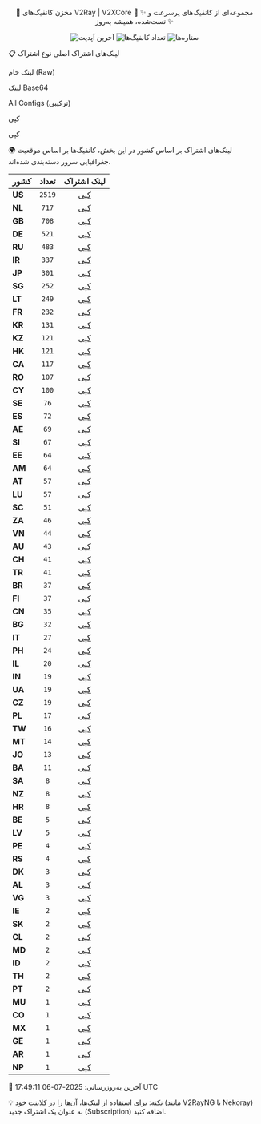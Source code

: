 <div align="center">

🚀 مخزن کانفیگ‌های V2Ray | V2XCore 🚀
✨ مجموعه‌ای از کانفیگ‌های پرسرعت و تست‌شده، همیشه به‌روز ✨
<p>
<img src="https://www.google.com/search?q=https://img.shields.io/badge/Updated-2025-07-06 17:49:11 UTC-blue?style=for-the-badge&logo=github" alt="آخرین آپدیت">
<img src="https://www.google.com/search?q=https://img.shields.io/badge/Configs-14040-green?style=for-the-badge&logo=serverless" alt="تعداد کانفیگ‌ها">
<img src="https://www.google.com/search?q=https://img.shields.io/github/stars/Ganjabady/XC%3Fstyle%3Dfor-the-badge%26logo%3Dgithub%26label%3DStars" alt="ستاره‌ها">
</p>

</div>

📋 لینک‌های اشتراک اصلی
نوع اشتراک

لینک خام (Raw)

لینک Base64

All Configs (ترکیبی)

کپی

کپی

🌍 لینک‌های اشتراک بر اساس کشور
در این بخش، کانفیگ‌ها بر اساس موقعیت جغرافیایی سرور دسته‌بندی شده‌اند.

| کشور | تعداد | لینک اشتراک |
| :--- | :---: | :---: |
| **US** | `2519` | [کپی](https://raw.githubusercontent.com/Ganjabady/XC/main/subscriptions/regions/US.txt) |
| **NL** | `717` | [کپی](https://raw.githubusercontent.com/Ganjabady/XC/main/subscriptions/regions/NL.txt) |
| **GB** | `708` | [کپی](https://raw.githubusercontent.com/Ganjabady/XC/main/subscriptions/regions/GB.txt) |
| **DE** | `521` | [کپی](https://raw.githubusercontent.com/Ganjabady/XC/main/subscriptions/regions/DE.txt) |
| **RU** | `483` | [کپی](https://raw.githubusercontent.com/Ganjabady/XC/main/subscriptions/regions/RU.txt) |
| **IR** | `337` | [کپی](https://raw.githubusercontent.com/Ganjabady/XC/main/subscriptions/regions/IR.txt) |
| **JP** | `301` | [کپی](https://raw.githubusercontent.com/Ganjabady/XC/main/subscriptions/regions/JP.txt) |
| **SG** | `252` | [کپی](https://raw.githubusercontent.com/Ganjabady/XC/main/subscriptions/regions/SG.txt) |
| **LT** | `249` | [کپی](https://raw.githubusercontent.com/Ganjabady/XC/main/subscriptions/regions/LT.txt) |
| **FR** | `232` | [کپی](https://raw.githubusercontent.com/Ganjabady/XC/main/subscriptions/regions/FR.txt) |
| **KR** | `131` | [کپی](https://raw.githubusercontent.com/Ganjabady/XC/main/subscriptions/regions/KR.txt) |
| **KZ** | `121` | [کپی](https://raw.githubusercontent.com/Ganjabady/XC/main/subscriptions/regions/KZ.txt) |
| **HK** | `121` | [کپی](https://raw.githubusercontent.com/Ganjabady/XC/main/subscriptions/regions/HK.txt) |
| **CA** | `117` | [کپی](https://raw.githubusercontent.com/Ganjabady/XC/main/subscriptions/regions/CA.txt) |
| **RO** | `107` | [کپی](https://raw.githubusercontent.com/Ganjabady/XC/main/subscriptions/regions/RO.txt) |
| **CY** | `100` | [کپی](https://raw.githubusercontent.com/Ganjabady/XC/main/subscriptions/regions/CY.txt) |
| **SE** | `76` | [کپی](https://raw.githubusercontent.com/Ganjabady/XC/main/subscriptions/regions/SE.txt) |
| **ES** | `72` | [کپی](https://raw.githubusercontent.com/Ganjabady/XC/main/subscriptions/regions/ES.txt) |
| **AE** | `69` | [کپی](https://raw.githubusercontent.com/Ganjabady/XC/main/subscriptions/regions/AE.txt) |
| **SI** | `67` | [کپی](https://raw.githubusercontent.com/Ganjabady/XC/main/subscriptions/regions/SI.txt) |
| **EE** | `64` | [کپی](https://raw.githubusercontent.com/Ganjabady/XC/main/subscriptions/regions/EE.txt) |
| **AM** | `64` | [کپی](https://raw.githubusercontent.com/Ganjabady/XC/main/subscriptions/regions/AM.txt) |
| **AT** | `57` | [کپی](https://raw.githubusercontent.com/Ganjabady/XC/main/subscriptions/regions/AT.txt) |
| **LU** | `57` | [کپی](https://raw.githubusercontent.com/Ganjabady/XC/main/subscriptions/regions/LU.txt) |
| **SC** | `51` | [کپی](https://raw.githubusercontent.com/Ganjabady/XC/main/subscriptions/regions/SC.txt) |
| **ZA** | `46` | [کپی](https://raw.githubusercontent.com/Ganjabady/XC/main/subscriptions/regions/ZA.txt) |
| **VN** | `44` | [کپی](https://raw.githubusercontent.com/Ganjabady/XC/main/subscriptions/regions/VN.txt) |
| **AU** | `43` | [کپی](https://raw.githubusercontent.com/Ganjabady/XC/main/subscriptions/regions/AU.txt) |
| **CH** | `41` | [کپی](https://raw.githubusercontent.com/Ganjabady/XC/main/subscriptions/regions/CH.txt) |
| **TR** | `41` | [کپی](https://raw.githubusercontent.com/Ganjabady/XC/main/subscriptions/regions/TR.txt) |
| **BR** | `37` | [کپی](https://raw.githubusercontent.com/Ganjabady/XC/main/subscriptions/regions/BR.txt) |
| **FI** | `37` | [کپی](https://raw.githubusercontent.com/Ganjabady/XC/main/subscriptions/regions/FI.txt) |
| **CN** | `35` | [کپی](https://raw.githubusercontent.com/Ganjabady/XC/main/subscriptions/regions/CN.txt) |
| **BG** | `32` | [کپی](https://raw.githubusercontent.com/Ganjabady/XC/main/subscriptions/regions/BG.txt) |
| **IT** | `27` | [کپی](https://raw.githubusercontent.com/Ganjabady/XC/main/subscriptions/regions/IT.txt) |
| **PH** | `24` | [کپی](https://raw.githubusercontent.com/Ganjabady/XC/main/subscriptions/regions/PH.txt) |
| **IL** | `20` | [کپی](https://raw.githubusercontent.com/Ganjabady/XC/main/subscriptions/regions/IL.txt) |
| **IN** | `19` | [کپی](https://raw.githubusercontent.com/Ganjabady/XC/main/subscriptions/regions/IN.txt) |
| **UA** | `19` | [کپی](https://raw.githubusercontent.com/Ganjabady/XC/main/subscriptions/regions/UA.txt) |
| **CZ** | `19` | [کپی](https://raw.githubusercontent.com/Ganjabady/XC/main/subscriptions/regions/CZ.txt) |
| **PL** | `17` | [کپی](https://raw.githubusercontent.com/Ganjabady/XC/main/subscriptions/regions/PL.txt) |
| **TW** | `16` | [کپی](https://raw.githubusercontent.com/Ganjabady/XC/main/subscriptions/regions/TW.txt) |
| **MT** | `14` | [کپی](https://raw.githubusercontent.com/Ganjabady/XC/main/subscriptions/regions/MT.txt) |
| **JO** | `13` | [کپی](https://raw.githubusercontent.com/Ganjabady/XC/main/subscriptions/regions/JO.txt) |
| **BA** | `11` | [کپی](https://raw.githubusercontent.com/Ganjabady/XC/main/subscriptions/regions/BA.txt) |
| **SA** | `8` | [کپی](https://raw.githubusercontent.com/Ganjabady/XC/main/subscriptions/regions/SA.txt) |
| **NZ** | `8` | [کپی](https://raw.githubusercontent.com/Ganjabady/XC/main/subscriptions/regions/NZ.txt) |
| **HR** | `8` | [کپی](https://raw.githubusercontent.com/Ganjabady/XC/main/subscriptions/regions/HR.txt) |
| **BE** | `5` | [کپی](https://raw.githubusercontent.com/Ganjabady/XC/main/subscriptions/regions/BE.txt) |
| **LV** | `5` | [کپی](https://raw.githubusercontent.com/Ganjabady/XC/main/subscriptions/regions/LV.txt) |
| **PE** | `4` | [کپی](https://raw.githubusercontent.com/Ganjabady/XC/main/subscriptions/regions/PE.txt) |
| **RS** | `4` | [کپی](https://raw.githubusercontent.com/Ganjabady/XC/main/subscriptions/regions/RS.txt) |
| **DK** | `3` | [کپی](https://raw.githubusercontent.com/Ganjabady/XC/main/subscriptions/regions/DK.txt) |
| **AL** | `3` | [کپی](https://raw.githubusercontent.com/Ganjabady/XC/main/subscriptions/regions/AL.txt) |
| **VG** | `3` | [کپی](https://raw.githubusercontent.com/Ganjabady/XC/main/subscriptions/regions/VG.txt) |
| **IE** | `2` | [کپی](https://raw.githubusercontent.com/Ganjabady/XC/main/subscriptions/regions/IE.txt) |
| **SK** | `2` | [کپی](https://raw.githubusercontent.com/Ganjabady/XC/main/subscriptions/regions/SK.txt) |
| **CL** | `2` | [کپی](https://raw.githubusercontent.com/Ganjabady/XC/main/subscriptions/regions/CL.txt) |
| **MD** | `2` | [کپی](https://raw.githubusercontent.com/Ganjabady/XC/main/subscriptions/regions/MD.txt) |
| **ID** | `2` | [کپی](https://raw.githubusercontent.com/Ganjabady/XC/main/subscriptions/regions/ID.txt) |
| **TH** | `2` | [کپی](https://raw.githubusercontent.com/Ganjabady/XC/main/subscriptions/regions/TH.txt) |
| **PT** | `2` | [کپی](https://raw.githubusercontent.com/Ganjabady/XC/main/subscriptions/regions/PT.txt) |
| **MU** | `1` | [کپی](https://raw.githubusercontent.com/Ganjabady/XC/main/subscriptions/regions/MU.txt) |
| **CO** | `1` | [کپی](https://raw.githubusercontent.com/Ganjabady/XC/main/subscriptions/regions/CO.txt) |
| **MX** | `1` | [کپی](https://raw.githubusercontent.com/Ganjabady/XC/main/subscriptions/regions/MX.txt) |
| **GE** | `1` | [کپی](https://raw.githubusercontent.com/Ganjabady/XC/main/subscriptions/regions/GE.txt) |
| **AR** | `1` | [کپی](https://raw.githubusercontent.com/Ganjabady/XC/main/subscriptions/regions/AR.txt) |
| **NP** | `1` | [کپی](https://raw.githubusercontent.com/Ganjabady/XC/main/subscriptions/regions/NP.txt) |


🔄 آخرین به‌روزرسانی: 2025-07-06 17:49:11 UTC

💡 نکته: برای استفاده از لینک‌ها، آن‌ها را در کلاینت خود (مانند V2RayNG یا Nekoray) به عنوان یک اشتراک جدید (Subscription) اضافه کنید.
